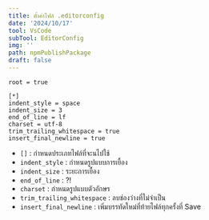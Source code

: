 ```yaml
---
title: ตั้งค่าไฟล์ .editorconfig
date: '2024/10/17'
tool: VsCode
subTool: EditorConfig
img: ''
path: npmPublishPackage
draft: false
---
```


```shell
root = true

[*]
indent_style = space
indent_size = 3
end_of_line = lf
charset = utf-8
trim_trailing_whitespace = true
insert_final_newline = true
```

- `[]` : กำหนดประเภทไฟล์ที่จะนไปใช้
- `indent_style` : กำหนดรูปแบบการเยื้อง
- `indent_size` : ระยะการเยื้อง
- `end_of_line` : ?!
- `charset` : กำหนดรูปแบบตัวอักษร
- `trim_trailing_whitespace` : ลบช่องว่างที่ไม่จำเป็น
- `insert_final_newline` : เพิ่มบรรทัดใหม่ที่ท้ายไฟล์ทุกครั้งที่ Save
